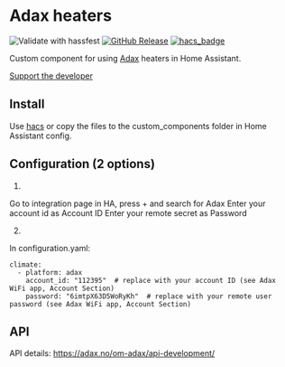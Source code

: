 # Adax heaters
![Validate with hassfest](https://github.com/Danielhiversen/home_assistant_adax/workflows/Validate%20with%20hassfest/badge.svg)
[![GitHub Release][releases-shield]][releases]
[![hacs_badge][hacs-shield]][hacs]

Custom component for using [Adax](https://adax.no/en/) heaters in Home Assistant.

[Support the developer](http://paypal.me/dahoiv)


## Install
Use [hacs](https://hacs.xyz/) or copy the files to the custom_components folder in Home Assistant config.

## Configuration (2 options)

1.
Go to integration page in HA, press + and search for Adax
Enter your account id as Account ID
Enter your remote secret as Password

2.
In configuration.yaml:

```
climate:
  - platform: adax
    account_id: "112395"  # replace with your account ID (see Adax WiFi app, Account Section)
    password: "6imtpX63D5WoRyKh"  # replace with your remote user password (see Adax WiFi app, Account Section)
```

## API

API details: https://adax.no/om-adax/api-development/


[releases]: https://github.com/Danielhiversen/home_assistant_adax/releases
[releases-shield]: https://img.shields.io/github/release/Danielhiversen/home_assistant_adax.svg?style=popout
[downloads-total-shield]: https://img.shields.io/github/downloads/Danielhiversen/home_assistant_adax/total
[hacs-shield]: https://img.shields.io/badge/HACS-Default-orange.svg
[hacs]: https://hacs.xyz/docs/default_repositories
